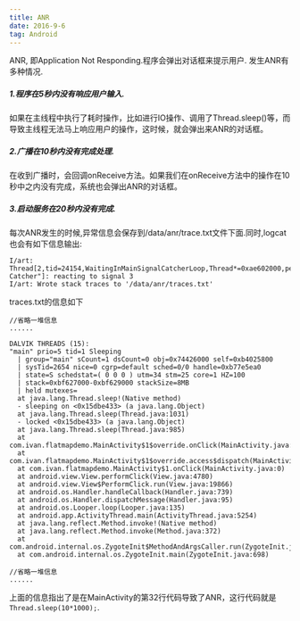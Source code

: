 ```yaml
---
title: ANR
date: 2016-9-6
tag: Android
---
```


ANR, 即Application Not Responding.程序会弹出对话框来提示用户. 发生ANR有多种情况.

##### 1.程序在5秒内没有响应用户输入.
如果在主线程中执行了耗时操作，比如进行IO操作、调用了Thread.sleep()等，而导致主线程无法马上响应用户的操作，这时候，就会弹出来ANR的对话框。

##### 2.广播在10秒内没有完成处理.
在收到广播时，会回调onReceive方法。如果我们在onReceive方法中的操作在10秒中之内没有完成，系统也会弹出ANR的对话框。

##### 3.启动服务在20秒内没有完成.


每次ANR发生的时候,异常信息会保存到/data/anr/trace.txt文件下面.同时,logcat也会有如下信息输出:
```
I/art: Thread[2,tid=24154,WaitingInMainSignalCatcherLoop,Thread*=0xae602000,peer=0x2ac0a100,"Signal Catcher"]: reacting to signal 3
I/art: Wrote stack traces to '/data/anr/traces.txt'
```
traces.txt的信息如下
```
//省略一堆信息
......

DALVIK THREADS (15):
"main" prio=5 tid=1 Sleeping
  | group="main" sCount=1 dsCount=0 obj=0x74426000 self=0xb4025800
  | sysTid=2654 nice=0 cgrp=default sched=0/0 handle=0xb77e5ea0
  | state=S schedstat=( 0 0 0 ) utm=34 stm=25 core=1 HZ=100
  | stack=0xbf627000-0xbf629000 stackSize=8MB
  | held mutexes=
  at java.lang.Thread.sleep!(Native method)
  - sleeping on <0x15dbe433> (a java.lang.Object)
  at java.lang.Thread.sleep(Thread.java:1031)
  - locked <0x15dbe433> (a java.lang.Object)
  at java.lang.Thread.sleep(Thread.java:985)
  at com.ivan.flatmapdemo.MainActivity$1$override.onClick(MainActivity.java:32)
  at com.ivan.flatmapdemo.MainActivity$1$override.access$dispatch(MainActivity.java:-1)
  at com.ivan.flatmapdemo.MainActivity$1.onClick(MainActivity.java:0)
  at android.view.View.performClick(View.java:4780)
  at android.view.View$PerformClick.run(View.java:19866)
  at android.os.Handler.handleCallback(Handler.java:739)
  at android.os.Handler.dispatchMessage(Handler.java:95)
  at android.os.Looper.loop(Looper.java:135)
  at android.app.ActivityThread.main(ActivityThread.java:5254)
  at java.lang.reflect.Method.invoke!(Native method)
  at java.lang.reflect.Method.invoke(Method.java:372)
  at com.android.internal.os.ZygoteInit$MethodAndArgsCaller.run(ZygoteInit.java:903)
  at com.android.internal.os.ZygoteInit.main(ZygoteInit.java:698)

//省略一堆信息
......
```
上面的信息指出了是在MainActivity的第32行代码导致了ANR，这行代码就是   `Thread.sleep(10*1000);`.

